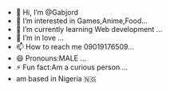 - 👋 Hi, I’m @Gabjord
- 👀 I’m interested in Games,Anime,Food...
- 🌱 I’m currently learning Web development ...
- 💞️ I’m in love ...
- 📫 How to reach me 09019176509...
- 😄 Pronouns:MALE ...
- ⚡ Fun fact:Am a curious person ...
- am based in Nigeria 🇳🇬 

<!---
Gabjord/Gabjord is a ✨ special ✨ repository because its `README.md` (this file) appears on your GitHub profile.
You can click the Preview link to take a look at your changes.
--->
